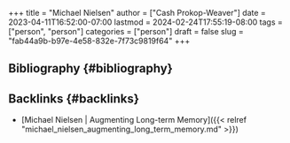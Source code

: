 +++
title = "Michael Nielsen"
author = ["Cash Prokop-Weaver"]
date = 2023-04-11T16:52:00-07:00
lastmod = 2024-02-24T17:55:19-08:00
tags = ["person", "person"]
categories = ["person"]
draft = false
slug = "fab44a9b-b97e-4e58-832e-7f73c9819f64"
+++

## Bibliography {#bibliography}

<style>.csl-entry{text-indent: -1.5em; margin-left: 1.5em;}</style><div class="csl-bib-body">
</div>


## Backlinks {#backlinks}

-   [Michael Nielsen | Augmenting Long-term Memory]({{< relref "michael_nielsen_augmenting_long_term_memory.md" >}})
